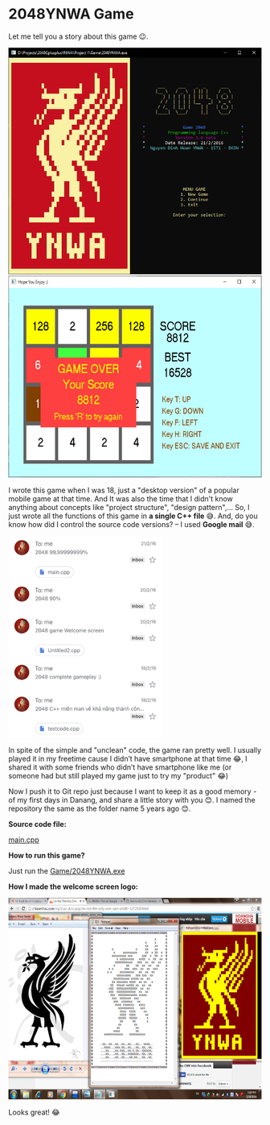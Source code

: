 # 2048YNWA Game
Let me tell you a story about this game 😉.

<img src="imgs/welcome-screen.PNG?raw=true" height="450" width="auto"/>

<img src="imgs/game-over.PNG?raw=true" height="400" width="auto"/>

I wrote this game when I was 18, just a "desktop version" of a popular mobile game at that time. And It was also the time that I didn't know anything about concepts like "project structure", "design pattern",… So, I just wrote all the functions of this game in **a single C++ file** 😅.
And, do you know how did I control the source code versions? – I used **Google mail** 😅.

<img src="imgs/versions-control.jpg?raw=true" height="400" width="auto"/>

In spite of the simple and "unclean" code, the game ran pretty well.  I usually played it in my freetime cause I didn’t have smartphone at that time 😂, I shared it with some friends who didn’t have smartphone like me (or someone had but still played my game just to try my "product" 😂)

Now I push it to Git repo just because I want to keep it as a good memory - of my first days in Danang, and share a little story with you 😊. I named the repository the same as the folder name 5 years ago 😊.

**Source code file:**

[main.cpp](main.cpp)

**How to run this game?**

Just run the [Game/2048YNWA.exe](Game/2048YNWA.exe)

**How I made the welcome screen logo:**

<img src="imgs/my-liver-bird.png?raw=true" height="400" width="auto"/>

Looks great! 😂
